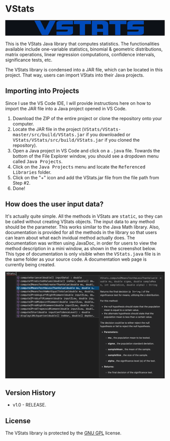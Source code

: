 # VStats

<p align="center">
  <img src="VStats/images/vstatslogo.png" width="570">
</p>

This is the VStats Java library that computes statistics. The functionalities available include one-variable statistics, binomial & geometric distributions, matrix operations, linear regression computations, confidence intervals, significance tests, etc. 

The VStats library is condensed into a JAR file, which can be located in this project. That way, users can import VStats into their Java projects. 

## Importing into Projects 

Since I use the VS Code IDE, I will provide instructions here on how to import the JAR file into a Java project opened in VS Code. 

1. Download the ZIP of the entire project or clone the repository onto your computer. 
2. Locate the JAR file in the project (<samp>VStats/VStats-master/src/build/VStats.jar</samp> if you downloaded or <samp>VStats/VStats/src/build/VStats.jar</samp> if you cloned the repository). 
3. Open a Java project in VS Code and click on a <samp>.java</samp> file. Towards the bottom of the File Explorer window, you should see a dropdown menu called <samp>Java Projects</samp>. 
4. Click on the <samp>Java Projects</samp> menu and locate the <samp>Referenced Libraries</samp> folder. 
5. Click on the "+" icon and add the VStats.jar file from the file path from Step #2. 
6. Done! 


## How does the user input data? 

It's actually quite simple. All the methods in VStats are <samp>static</samp>, so they can be called without creating VStats objects. The input data to any method should be the parameter. This works similar to the Java Math library. Also, documentation is provided for all the methods in the library so that users can learn about what each invidual method actually does. The documentation was written using JavaDoc, in order for users to view the method description in a mini window, as shown in the screenshot below. This type of documentation is only visible when the <samp>VStats.java</samp> file is in the same folder as your source code. A documentation web page is currently being created. 

<p align="center">
  <img src="VStats/images/javadocmethodtestss.png" width="570">
</p>

## Version History

- v1.0 - RELEASE. 

## License 

The VStats library is protected by the <a href="https://github.com/CaptMD-11/VStats/blob/master/LICENSE.txt" target="_blank">GNU GPL</a> license. 
